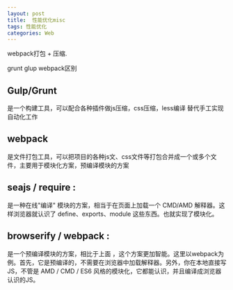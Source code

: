 ```yaml
---
layout: post
title:  性能优化misc
tags: 性能优化
categories: Web
---
```


webpack打包  + 压缩.




grunt glup webpack区别

## Gulp/Grunt
是一个构建工具，可以配合各种插件做js压缩，css压缩，less编译 替代手工实现自动化工作 

## webpack
是文件打包工具，可以把项目的各种js文、css文件等打包合并成一个或多个文件，主要用于模块化方案，预编译模块的方案


## seajs / require : 
是一种在线"编译" 模块的方案，相当于在页面上加载一个 CMD/AMD 解释器。这样浏览器就认识了 define、exports、module 这些东西。也就实现了模块化。


## browserify / webpack : 
是一个预编译模块的方案，相比于上面 ，这个方案更加智能。这里以webpack为例。首先，它是预编译的，不需要在浏览器中加载解释器。另外，你在本地直接写JS，不管是 AMD / CMD / ES6 风格的模块化，它都能认识，并且编译成浏览器认识的JS。





